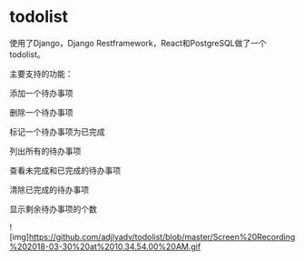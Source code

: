 # todolist
使用了Django，Django Restframework，React和PostgreSQL做了一个todolist。

主要支持的功能：

添加一个待办事项

删除一个待办事项

标记一个待办事项为已完成

列出所有的待办事项

查看未完成和已完成的待办事项

清除已完成的待办事项

显示剩余待办事项的个数

![img]https://github.com/adjlyadv/todolist/blob/master/Screen%20Recording%202018-03-30%20at%2010.34.54.00%20AM.gif
